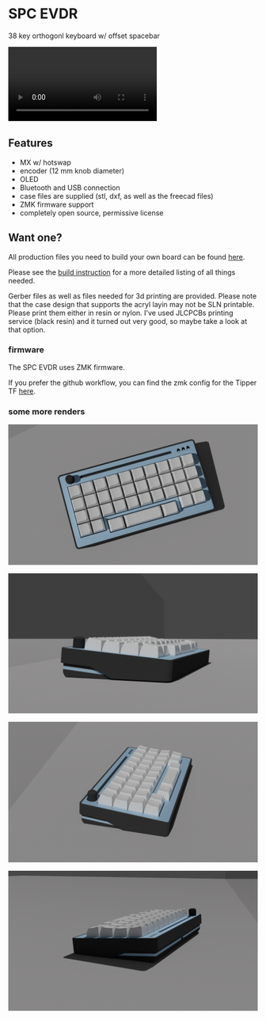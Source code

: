 # SPC EVDR
38 key orthogonl keyboard w/ offset spacebar

![top](https://raw.githubusercontent.com/weteor/SPC_EVDR/main/img/render.mp4?token=GHSAT0AAAAAABOTMORFGBBITAVJPK7D7BKEY2W74BQ)

## Features

- MX w/ hotswap
- encoder (12 mm knob diameter)
- OLED
- Bluetooth and USB connection 
- case files are supplied (stl, dxf, as well as the freecad files)
- ZMK firmware support
- completely open source, permissive license

## Want one?
All production files you need to build your own board can be found [here](./prod).

Please see the [build instruction](prod/build_guide.md) for a more detailed listing of all things needed.

Gerber files as well as files needed for 3d printing are provided. Please note that the case design that supports the acryl layin may not be SLN printable. Please print them either in resin or nylon. I've used JLCPCBs printing service (black resin) and it turned out very good, so maybe take a look at that option.

### firmware 
The SPC EVDR uses ZMK firmware.

If you prefer the github workflow, you can find the zmk config for the Tipper TF [here](https://github.com/weteor/SPC_EVDR-Config).

### some more renders
![top](img/top_knob.png)

![front](img/side_knob_1.png)

![front](img/side_knob.png)

![front](img/backRight.png)
